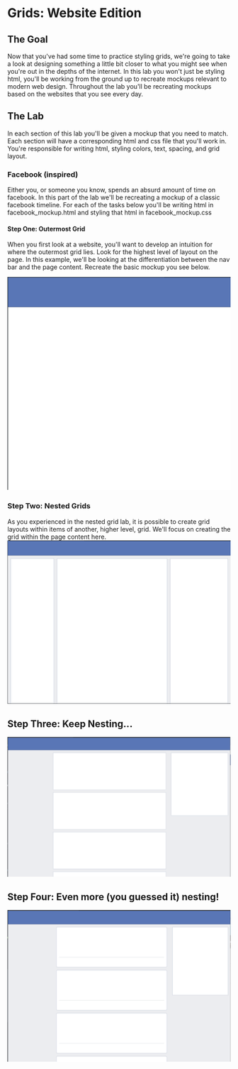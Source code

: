 # Grids: Website Edition

## The Goal
Now that you've had some time to practice styling grids, we're going to take a look at designing something a little bit closer to what you might see when you're out in the depths of the internet. In this lab you won't just be styling html, you'll be working from the ground up to recreate mockups relevant to modern web design. Throughout the lab you'll be recreating mockups based on the websites that you see every day.

## The Lab

In each section of this lab you'll be given a mockup that you need to match. Each section will have a corresponding html and css file that you'll work in. You're responsible for writing html, styling colors, text, spacing, and grid layout.

### Facebook (inspired)
Either you, or someone you know, spends an absurd amount of time on facebook. In this part of the lab we'll be recreating a mockup of a classic facebook timeline. For each of the tasks below you'll be writing html in facebook_mockup.html and styling that html in facebook_mockup.css

#### Step One: Outermost Grid
When you first look at a website, you'll want to develop an intuition for where the outermost grid lies. Look for the highest level of layout on the page. In this example, we'll be looking at the differentiation between the nav bar and the page content. Recreate the basic mockup you see below.
<!-- tell them to use developer tools to match colors? -->

![](facebook_basic.png)
<!-- Insert mockup of small top navbar in dark blue and a lighter main area -->

### Step Two: Nested Grids
As you experienced in the nested grid lab, it is possible to create grid layouts within items of another, higher level, grid. We'll focus on creating the grid within the page content here.
![](facebook_nested_one.png)

## Step Three: Keep Nesting...
<!-- insert text -->

![](facebook_nested_two.png)

## Step Four: Even more (you guessed it) nesting!
![](facebook_grid.png)



<!-- Questions:
1. difficulty: how much scaffolding should I be giving them? Should I just give them this end product? Is this better for the nested lab?
2. Let them use dev tools on the actual website to match styles?
3. How much concentration on html? should the mockup be filled in with fake fonts?
4. In notes it says they do everything but also to give them sample code, does this mean just html shell?

setting height for an item inside of a column? good/bad practice?
 -->
